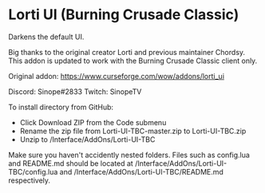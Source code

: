 # Lorti UI (Burning Crusade Classic)

Darkens the default UI.

Big thanks to the original creator Lorti and previous maintainer Chordsy. This addon is updated to work with the Burning Crusade Classic client only.

Original addon: https://www.curseforge.com/wow/addons/lorti_ui

Discord: Sinope#2833
Twitch: SinopeTV

To install directory from GitHub:
- Click Download ZIP from the Code submenu
- Rename the zip file from Lorti-UI-TBC-master.zip to Lorti-UI-TBC.zip
- Unzip to <WoW directory>/Interface/AddOns/Lorti-UI-TBC

Make sure you haven't accidently nested folders. Files such as config.lua and README.md should be located at <WoW directory>/Interface/AddOns/Lorti-UI-TBC/config.lua and <WoW directory>/Interface/AddOns/Lorti-UI-TBC/README.md respectively.
